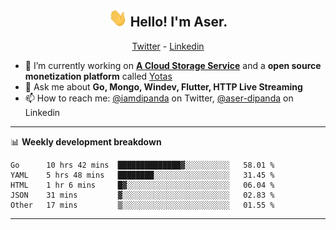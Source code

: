 <h2 align="center"> <img src="https://github.com/gabriel-TheCode/gabriel-TheCode/blob/master/gifs/Hi.gif" width="30px"> Hello! I'm Aser.</h2>
<p align="center">
  <a href="https://twitter.com/iamdipanda">Twitter</a> - 
  <a href="https://www.linkedin.com/in/aser-dipanda/">Linkedin</a>
</p>


- 🔭 I’m currently working on **[A Cloud Storage Service](https://gamesmania.io)** and a **open source monetization platform** called [Yotas](https://github.com/osscameroon/yotas)
- 💬 Ask me about **Go, Mongo, Windev, Flutter, HTTP Live Streaming**
- 📫 How to reach me: [@iamdipanda](https://twitter.com/iamdipanda) on Twitter, [@aser-dipanda](https://www.linkedin.com/in/aser-dipanda/) on Linkedin

-------

📊 **Weekly development breakdown**

<!--START_SECTION:waka-->
```text
Go      10 hrs 42 mins  ██████████████▓░░░░░░░░░░   58.01 % 
YAML    5 hrs 48 mins   ████████░░░░░░░░░░░░░░░░░   31.45 % 
HTML    1 hr 6 mins     █▓░░░░░░░░░░░░░░░░░░░░░░░   06.04 % 
JSON    31 mins         ▓░░░░░░░░░░░░░░░░░░░░░░░░   02.83 % 
Other   17 mins         ▒░░░░░░░░░░░░░░░░░░░░░░░░   01.55 % 
```
<!--END_SECTION:waka-->

-------
